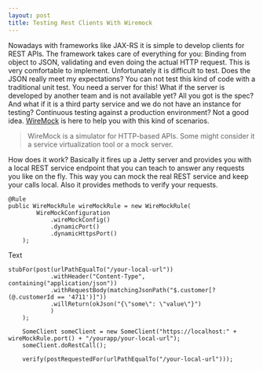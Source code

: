 ```yaml
---
layout: post
title: Testing Rest Clients With Wiremock
---
```

Nowadays with frameworks like JAX-RS it is simple to develop clients for REST APIs. The framework takes care of everything for you: Binding from object to JSON, validating and even doing the actual HTTP request. This is very comfortable to implement. Unfortunately it is difficult to test. Does the JSON really meet my expectations? You can not test this kind of code with a traditional unit test. You need a server for this! What if the server is developed by another team and is not available yet? All you got is the spec? And what if it is a third party service and we do not have an instance for testing? Continuous testing against a production environment? Not a good idea. [WireMock](http://wiremock.org/) is here to help you with this kind of scenarios.

<blockquote cite="http://wiremock.org">
    WireMock is a simulator for HTTP-based APIs. Some might consider it a service virtualization tool or a mock server.
</blockquote>

How does it work? Basically it fires up a Jetty server and provides you with a local REST service endpoint that you can teach to answer any requests you like on the fly. This way you can mock the real REST service and keep your calls local. Also it provides methods to verify your requests.

    @Rule
    public WireMockRule wireMockRule = new WireMockRule(
            WireMockConfiguration
                .wireMockConfig()
                .dynamicPort()
                .dynamicHttpsPort()
        );

Text

    stubFor(post(urlPathEqualTo("/your-local-url"))
                .withHeader("Content-Type", containing("application/json"))
                .withRequestBody(matchingJsonPath("$.customer[?(@.customerId == '4711')]"))
                .willReturn(okJson("{\"some\": \"value\"}")
                )
        );
        
        SomeClient someClient = new SomeClient("https://localhost:" + wireMockRule.port() + "/yourapp/your-local-url");
        someClient.doRestCall();

        verify(postRequestedFor(urlPathEqualTo("/your-local-url")));
        
